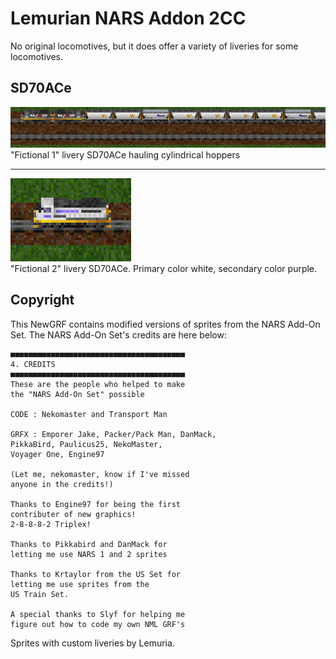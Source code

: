 # Lemurian NARS Addon 2CC

No original locomotives, but it does offer a variety of liveries for some
locomotives.

## SD70ACe

![](screenshot/sd70ace_fictional1_001.png)
"Fictional 1" livery SD70ACe hauling cylindrical hoppers

<hr>

![](screenshot/sd70ace_fictional2_001.png)<br>
"Fictional 2" livery SD70ACe. Primary color white, secondary color purple.

## Copyright

This NewGRF contains modified versions of sprites from the NARS Add-On
Set. The NARS Add-On Set's credits are here below:

```
■■■■■■■■■■■■■■■■■■■■■■■■■■■■■■■■■■■■■■■
4. CREDITS
■■■■■■■■■■■■■■■■■■■■■■■■■■■■■■■■■■■■■■■
These are the people who helped to make
the "NARS Add-On Set" possible

CODE : Nekomaster and Transport Man

GRFX : Emporer Jake, Packer/Pack Man, DanMack,
PikkaBird, Paulicus25, NekoMaster,
Voyager One, Engine97

(Let me, nekomaster, know if I've missed
anyone in the credits!)

Thanks to Engine97 for being the first
contributer of new graphics!
2-8-8-8-2 Triplex!

Thanks to Pikkabird and DanMack for
letting me use NARS 1 and 2 sprites

Thanks to Krtaylor from the US Set for
letting me use sprites from the
US Train Set.

A special thanks to Slyf for helping me
figure out how to code my own NML GRF's
```

Sprites with custom liveries by Lemuria.
